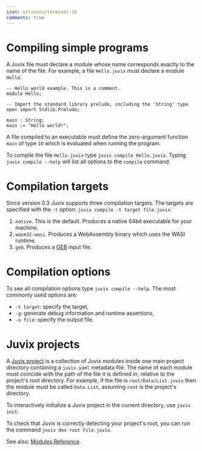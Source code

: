 ```yaml
---
icon: octicons/terminal-16
comments: true
---
```


# Compiling simple programs

A Juvix file must declare a module whose name corresponds exactly to the
name of the file. For example, a file `Hello.juvix` must declare a
module `Hello`:

```juvix
-- Hello world example. This is a comment.
module Hello;

-- Import the standard library prelude, including the 'String' type
open import Stdlib.Prelude;

main : String;
main := "Hello world!";
```

A file compiled to an executable must define the zero-argument function
`main` of type `IO` which is evaluated when running the program.

To compile the file `Hello.juvix` type `juvix compile Hello.juvix`.
Typing `juvix compile --help` will list all options to the `compile`
command.

# Compilation targets

Since version 0.3 Juvix supports three compilation targets. The targets
are specified with the `-t` option:
`juvix compile -t target file.juvix`.

1.  `native`. This is the default. Produces a native 64bit executable
    for your machine.
2.  `wasm32-wasi`. Produces a WebAssembly binary which uses the WASI
    runtime.
3.  `geb`. Produces a [GEB](https://anoma.github.io/geb/) input file.

# Compilation options

To see all compilation options type `juvix compile --help`. The most
commonly used options are:

- `-t target`: specify the target,
- `-g`: generate debug information and runtime assertions,
- `-o file`: specify the output file.

# Juvix projects

A <u>Juvix project</u> is a collection of Juvix modules inside one main
project directory containing a `juvix.yaml` metadata file. The name of
each module must coincide with the path of the file it is defined in,
relative to the project's root directory. For example, if the file is
`root/Data/List.juvix` then the module must be called `Data.List`,
assuming `root` is the project's directory.

To interactively initialize a Juvix project in the current directory,
use `juvix init`.

To check that Juvix is correctly detecting your project's root, you can
run the command `juvix dev root File.juvix`.

See also: [Modules Reference](../reference/language/modules.md).
